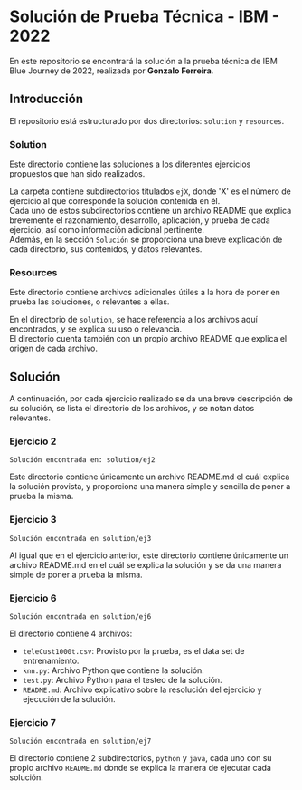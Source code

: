 # Solución de Prueba Técnica - IBM - 2022 
En este repositorio se encontrará la solución a la prueba técnica de IBM Blue Journey de 2022, realizada por **Gonzalo Ferreira**.

## Introducción
El repositorio está estructurado por dos directorios: `solution` y `resources`.

### Solution
Este directorio contiene las soluciones a los diferentes ejercicios propuestos que han sido realizados.

La carpeta contiene subdirectorios titulados `ejX`, donde 'X' es el número de ejercicio al que corresponde la solución contenida en él.  
Cada uno de estos subdirectorios contiene un archivo README que explica brevemente el razonamiento, desarrollo, aplicación, y prueba de cada ejercicio, así como información adicional pertinente.  
Además, en la sección `Solución` se proporciona una breve explicación de cada directorio, sus contenidos, y datos relevantes.

### Resources
Este directorio contiene archivos adicionales útiles a la hora de poner en prueba las soluciones, o relevantes a ellas.

En el directorio de `solution`, se hace referencia a los archivos aquí encontrados, y se explica su uso o relevancia.  
El directorio cuenta también con un propio archivo README que explica el origen de cada archivo.

## Solución
A continuación, por cada ejercicio realizado se da una breve descripción de su solución, se lista el directorio de los archivos, y se notan datos relevantes.

### Ejercicio 2
`Solución encontrada en: solution/ej2`

Este directorio contiene únicamente un archivo README.md el cuál explica la solución provista, y proporciona una manera simple y sencilla de poner a prueba la misma.

### Ejercicio 3
`Solución encontrada en solution/ej3`

Al igual que en el ejercicio anterior, este directorio contiene únicamente un archivo README.md en el cuál se explica la solución y se da una manera simple de poner a prueba la misma.

### Ejercicio 6
`Solución encontrada en solution/ej6`

El directorio contiene 4 archivos:
- `teleCust1000t.csv`: Provisto por la prueba, es el data set de entrenamiento.
- `knn.py`: Archivo Python que contiene la solución.
- `test.py`: Archivo Python para el testeo de la solución.
- `README.md`: Archivo explicativo sobre la resolución del ejercicio y ejecución de la solución.

### Ejercicio 7
`Solución encontrada en solution/ej7`

El directorio contiene 2 subdirectorios, `python` y `java`, cada uno con su propio archivo `README.md` donde se explica la manera de ejecutar cada solución.
